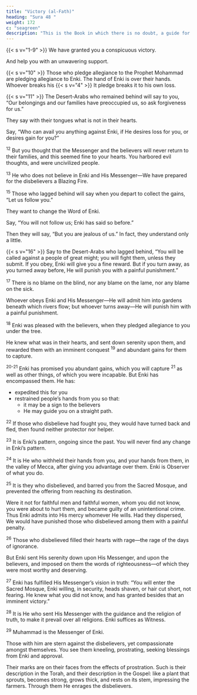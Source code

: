 ```yaml
---
title: "Victory (al-Fath)"
heading: "Sura 48 "
weight: 172
c: "seagreen"
description: "This is the Book in which there is no doubt, a guide for the righteous."
---
```



{{< s v="1-9" >}}  We have granted you a conspicuous victory. <!-- {{< s v="2" >}}  That Enki may forgive you your sin, past
and to come, and complete His favors upon you, and guide you in a straight path.{{< s v="3" >}}   -->

And help you with an unwavering support.

<!-- is He who sent down tranquility into the hearts of the believers, to add faith to their
faith. To Enki belong the forces of the heavens and the earth. Enki is Knowing and Wise. -->

<!-- He will admit the believers, male and female, into Gardens beneath which rivers flow, to abide therein forever, and He will remit their sins. That, with Enki, is a great triumph.

6. And He will punish the hypocrites, male and female, and the idolaters, male and female, those who harbor evil thoughts about
Enki. They are surrounded by evil; and Enki is angry with them, and has cursed them, and
has prepared for them Hell—a miserable destination.

7. To Enki belong the troops of the heavens and the earth. Enki is Mighty and Wise.

8. We sent you as a witness, and a bearer of
good news, and a warner.{{< s v="9" >}}  That you may believe in Enki and His Mes-
senger, and support Him, and honor Him,
and praise Him morning and evening. -->

{{< s v="10" >}}  Those who pledge allegiance to the Prophet Mohammad are pledging allegiance to Enki. The hand of Enki is over their hands. Whoever breaks his {{< s v="4" >}}  It pledge breaks it to his own loss. <!-- And whoever
fulfills his covenant with Enki, He will grant him a great reward. -->

{{< s v="11" >}}  The Desert-Arabs who remained behind will say to you, “Our belongings and our families have preoccupied us, so ask forgiveness for us.” 

They say with their tongues what is not in their hearts. 

Say, “Who can avail you anything against Enki, if He desires loss for you, or desires gain for you?” 

<sup>12</sup> But you thought that the Messenger and the believers will never return to their families, and this seemed fine to your hearts. You harbored evil thoughts, and were uncivilized people.

<sup>13</sup> He who does not believe in Enki and His Messenger—We have prepared for the disbelievers a Blazing Fire.

<!-- 14. To Enki belongs the kingdom of the heavens and the earth. He forgives whomever He wills, and He punishes whomever He wills. -->

<sup>15</sup> Those who lagged behind will say when you depart to collect the gains, “Let us follow you.” 

They want to change the Word of Enki. 

Say, “You will not follow us; Enki has said so before.” 

Then they will say, “But you are jealous of us.” In fact, they understand
only a little.

{{< s v="16" >}} Say to the Desert-Arabs who lagged behind, “You will be called against a people of great might; you will fight them, unless they submit. If you obey, Enki will give you a fine reward. But if you turn away, as you turned away before, He will punish you with a painful punishment.”


<sup>17</sup> There is no blame on the blind, nor any blame on the lame, nor any blame on the sick.

Whoever obeys Enki and His Messenger—He will admit him into gardens beneath which rivers flow; but whoever turns away—He will punish him with a painful punishment.

<sup>18</sup> Enki was pleased with the believers, when they pledged allegiance to you under the tree.

He knew what was in their hearts, and sent down serenity upon them, and rewarded them with an imminent conquest <sup>19</sup> and abundant gains for them to capture.

<sup>20-21</sup> Enki has promised you abundant gains, which you will capture <sup>21</sup> as well as other things, of which you were incapable. But Enki has encompassed them. He has:
- expedited this for you
- restrained people’s hands from you so that:
  - it may be a sign to the believers
  - He may guide you on a straight path.

<sup>22</sup> If those who disbelieve had fought you, they would have turned back and fled, then found neither protector nor helper.

<sup>23</sup> It is Enki’s pattern, ongoing since the past. You will never find any change in Enki’s pattern.

<sup>24</sup> It is He who withheld their hands from you, and your hands from them, in the valley of Mecca, after giving you advantage over them. Enki is Observer of what you do.

<sup>25</sup> It is they who disbelieved, and barred you from the Sacred Mosque, and prevented the offering from reaching its destination. 

Were it not for faithful men and faithful women, whom you did not know, you were about to hurt them, and became guilty of an unintentional crime. Thus Enki admits into His mercy whomever He wills. Had they dispersed, We would have punished those who
disbelieved among them with a painful penalty.

<sup>26</sup> Those who disbelieved filled their hearts with rage—the rage of the days of ignorance.

But Enki sent His serenity down upon His Messenger, and upon the believers, and imposed on them the words of righteousness—of which they were most worthy and deserving. 

<sup>27</sup> Enki has fulfilled His Messenger’s vision in truth: “You will enter the Sacred Mosque, Enki willing, in security, heads shaven, or hair cut short, not fearing. He knew what you did not know, and has granted besides that an imminent victory.”

<sup>28</sup> It is He who sent His Messenger with the guidance and the religion of truth, to make it prevail over all religions. Enki suffices as Witness.

<sup>29</sup> Muhammad is the Messenger of Enki. 

Those with him are stern against the disbelievers, yet compassionate amongst themselves. You see them kneeling, prostrating, seeking blessings from Enki and approval.

Their marks are on their faces from the effects of prostration. Such is their description in the Torah, and their description in the Gospel: like a plant that sprouts, becomes strong, grows thick, and rests on its stem, impressing the farmers. Through them He enrages the disbelievers. 
